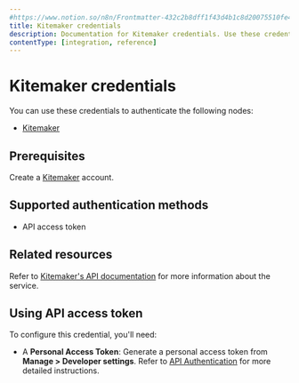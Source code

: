 ```yaml
---
#https://www.notion.so/n8n/Frontmatter-432c2b8dff1f43d4b1c8d20075510fe4
title: Kitemaker credentials
description: Documentation for Kitemaker credentials. Use these credentials to authenticate Kitemaker in n8n, a workflow automation platform.
contentType: [integration, reference]
---
```


# Kitemaker credentials

You can use these credentials to authenticate the following nodes:

- [Kitemaker](/integrations/builtin/app-nodes/n8n-nodes-base.kitemaker.md)

## Prerequisites

Create a [Kitemaker](https://www.kitemaker.co/) account.

## Supported authentication methods

- API access token

## Related resources

Refer to [Kitemaker's API documentation](https://kitemakerhq.github.io/rest-docs/) for more information about the service.

## Using API access token

To configure this credential, you'll need:

- A **Personal Access Token**: Generate a personal access token from **Manage > Developer settings**. Refer to [API Authentication](https://kitemakerhq.github.io/rest-docs/#documentationauthentication) for more detailed instructions.

